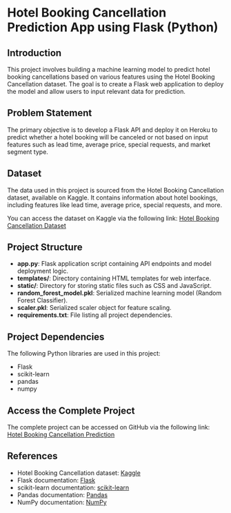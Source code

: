 # Hotel Booking Cancellation Prediction App using Flask (Python)

## Introduction
This project involves building a machine learning model to predict hotel booking cancellations based on various features using the Hotel Booking Cancellation dataset. The goal is to create a Flask web application to deploy the model and allow users to input relevant data for prediction.

## Problem Statement
The primary objective is to develop a Flask API and deploy it on Heroku to predict whether a hotel booking will be canceled or not based on input features such as lead time, average price, special requests, and market segment type.

## Dataset
The data used in this project is sourced from the Hotel Booking Cancellation dataset, available on Kaggle. It contains information about hotel bookings, including features like lead time, average price, special requests, and more.

You can access the dataset on Kaggle via the following link:
[Hotel Booking Cancellation Dataset](https://www.kaggle.com/datasets/youssefaboelwafa/hotel-booking-cancellation-prediction)

## Project Structure
- **app.py**: Flask application script containing API endpoints and model deployment logic.
- **templates/**: Directory containing HTML templates for web interface.
- **static/**: Directory for storing static files such as CSS and JavaScript.
- **random_forest_model.pkl**: Serialized machine learning model (Random Forest Classifier).
- **scaler.pkl**: Serialized scaler object for feature scaling.
- **requirements.txt**: File listing all project dependencies.

## Project Dependencies
The following Python libraries are used in this project:
- Flask
- scikit-learn
- pandas
- numpy

## Access the Complete Project
The complete project can be accessed on GitHub via the following link:
[Hotel Booking Cancellation Prediction](https://github.com/example/hotel-booking-cancellation-prediction)

## References
- Hotel Booking Cancellation dataset: [Kaggle](https://www.kaggle.com/datasets/youssefaboelwafa/hotel-booking-cancellation-prediction)
- Flask documentation: [Flask](https://flask.palletsprojects.com/en/2.0.x/)
- scikit-learn documentation: [scikit-learn](https://scikit-learn.org/stable/)
- Pandas documentation: [Pandas](https://pandas.pydata.org/docs/)
- NumPy documentation: [NumPy](https://numpy.org/doc/)